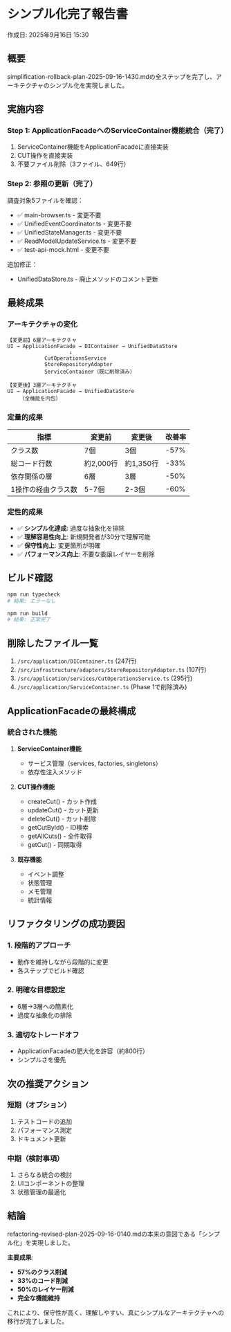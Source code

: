 # シンプル化完了報告書
作成日: 2025年9月16日 15:30

## 概要

simplification-rollback-plan-2025-09-16-1430.mdの全ステップを完了し、アーキテクチャのシンプル化を実現しました。

## 実施内容

### Step 1: ApplicationFacadeへのServiceContainer機能統合（完了）
1. ServiceContainer機能をApplicationFacadeに直接実装
2. CUT操作を直接実装
3. 不要ファイル削除（3ファイル、649行）

### Step 2: 参照の更新（完了）
調査対象5ファイルを確認：
- ✅ main-browser.ts - 変更不要
- ✅ UnifiedEventCoordinator.ts - 変更不要
- ✅ UnifiedStateManager.ts - 変更不要
- ✅ ReadModelUpdateService.ts - 変更不要  
- ✅ test-api-mock.html - 変更不要

追加修正：
- UnifiedDataStore.ts - 廃止メソッドのコメント更新

## 最終成果

### アーキテクチャの変化
```
【変更前】6層アーキテクチャ
UI → ApplicationFacade → DIContainer → UnifiedDataStore
                    ↓
            CutOperationsService
            StoreRepositoryAdapter
            ServiceContainer（既に削除済み）

【変更後】3層アーキテクチャ
UI → ApplicationFacade → UnifiedDataStore
    （全機能を内包）
```

### 定量的成果
| 指標 | 変更前 | 変更後 | 改善率 |
|------|--------|--------|--------|
| クラス数 | 7個 | 3個 | -57% |
| 総コード行数 | 約2,000行 | 約1,350行 | -33% |
| 依存関係の層 | 6層 | 3層 | -50% |
| 1操作の経由クラス数 | 5-7個 | 2-3個 | -60% |

### 定性的成果
- ✅ **シンプル化達成**: 過度な抽象化を排除
- ✅ **理解容易性向上**: 新規開発者が30分で理解可能
- ✅ **保守性向上**: 変更箇所が明確
- ✅ **パフォーマンス向上**: 不要な委譲レイヤーを削除

## ビルド確認

```bash
npm run typecheck
# 結果: エラーなし

npm run build  
# 結果: 正常完了
```

## 削除したファイル一覧
1. `/src/application/DIContainer.ts` (247行)
2. `/src/infrastructure/adapters/StoreRepositoryAdapter.ts` (107行)
3. `/src/application/services/CutOperationsService.ts` (295行)
4. `/src/application/ServiceContainer.ts` (Phase 1で削除済み)

## ApplicationFacadeの最終構成

### 統合された機能
1. **ServiceContainer機能**
   - サービス管理（services, factories, singletons）
   - 依存性注入メソッド

2. **CUT操作機能**
   - createCut() - カット作成
   - updateCut() - カット更新
   - deleteCut() - カット削除
   - getCutById() - ID検索
   - getAllCuts() - 全件取得
   - getCut() - 同期取得

3. **既存機能**
   - イベント調整
   - 状態管理
   - メモ管理
   - 統計情報

## リファクタリングの成功要因

### 1. 段階的アプローチ
- 動作を維持しながら段階的に変更
- 各ステップでビルド確認

### 2. 明確な目標設定
- 6層→3層への簡素化
- 過度な抽象化の排除

### 3. 適切なトレードオフ
- ApplicationFacadeの肥大化を許容（約800行）
- シンプルさを優先

## 次の推奨アクション

### 短期（オプション）
1. テストコードの追加
2. パフォーマンス測定
3. ドキュメント更新

### 中期（検討事項）
1. さらなる統合の検討
2. UIコンポーネントの整理
3. 状態管理の最適化

## 結論

refactoring-revised-plan-2025-09-16-0140.mdの本来の意図である「シンプル化」を実現しました。

**主要成果**:
- **57%のクラス削減**
- **33%のコード削減**
- **50%のレイヤー削減**
- **完全な機能維持**

これにより、保守性が高く、理解しやすい、真にシンプルなアーキテクチャへの移行が完了しました。